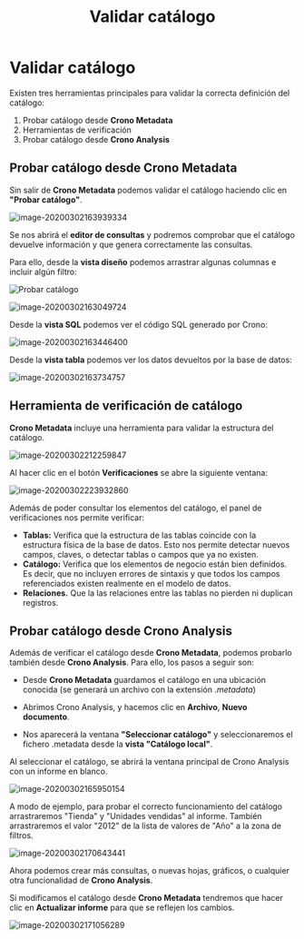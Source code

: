 ﻿---
title: Validar catálogo
sidebarDepth: 2
position: 12
Autogenerated: true
---

# Validar catálogo

Existen tres herramientas principales para validar la correcta definición del catálogo:

1. Probar catálogo desde **Crono Metadata**
2. Herramientas de verificación
3. Probar catálogo desde **Crono Analysis**



## Probar catálogo desde Crono Metadata

Sin salir de **Crono Metadata** podemos validar el catálogo haciendo clic en **"Probar catálogo"**. 

![image-20200302163939334](/images/catalogo11.png)

Se nos abrirá el **editor de consultas** y podremos comprobar que el catálogo devuelve información y que genera correctamente las consultas.

Para ello, desde la **vista diseño** podemos arrastrar algunas columnas e incluir algún filtro:

![Probar catálogo](/images/probar.gif)

![image-20200302163049724](/images/catalogo8.png)

Desde la **vista SQL**  podemos ver el código SQL generado por Crono:

![image-20200302163446400](/images/catalogo9.png)

Desde la **vista tabla** podemos ver los datos devueltos por la base de datos:

![image-20200302163734757](/images/catalogo10.png)



## Herramienta de verificación de catálogo

**Crono Metadata** incluye una herramienta para validar la estructura del catálogo.

![image-20200302212259847](/images/catalogo17.png)



Al hacer clic en el botón **Verificaciones** se abre la siguiente ventana:



![image-20200302223932860](/images/catalogo18.png)



Además de poder consultar los elementos del catálogo, el panel de verificaciones nos permite verificar:

- **Tablas:** Verifica que la estructura de las tablas coincide con la estructura física de la base de datos. Esto nos permite detectar nuevos campos, claves, o detectar tablas o campos que ya no existen.
- **Catálogo:** Verifica que los elementos de negocio están bien definidos. Es decir, que no incluyen errores de sintaxis y que todos los campos referenciados existen realmente en el modelo de datos.
- **Relaciones.** Que la las relaciones entre las tablas no pierden ni duplican registros.



## Probar catálogo desde Crono Analysis

Además de verificar el catálogo desde **Crono Metadata**, podemos probarlo también desde **Crono Analysis**. Para ello, los pasos a seguir son:

- Desde **Crono Metadata** guardamos el catálogo en una ubicación conocida (se generará un archivo con la extensión *.metadata*)

- Abrimos Crono Analysis, y hacemos clic en **Archivo**, **Nuevo documento**.

- Nos aparecerá la ventana **"Seleccionar catálogo"** y seleccionaremos el fichero .metadata desde la **vista "Catálogo local"**.

  

Al seleccionar el catálogo, se abrirá la ventana principal de Crono Analysis con un informe en blanco.

![image-20200302165950154](/images/catalogo12.png)

A modo de ejemplo, para probar el correcto funcionamiento del catálogo arrastraremos "Tienda" y "Unidades vendidas" al informe. También arrastraremos el valor "2012" de la lista de valores de "Año" a la zona de filtros.

![image-20200302170643441](/images/catalogo13.png)

Ahora podemos crear más consultas, o nuevas hojas, gráficos, o cualquier otra funcionalidad de **Crono Analysis**.

Si modificamos el catálogo desde **Crono Metadata** tendremos que hacer clic en **Actualizar informe** para que se reflejen los cambios.

![image-20200302171056289](/images/catalogo14.png)
